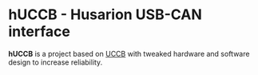# hUCCB - Husarion USB-CAN interface

**hUCCB** is a project based on [UCCB](https://ucandevices.github.io/uccb.html) with tweaked hardware and software design
to increase reliability.

